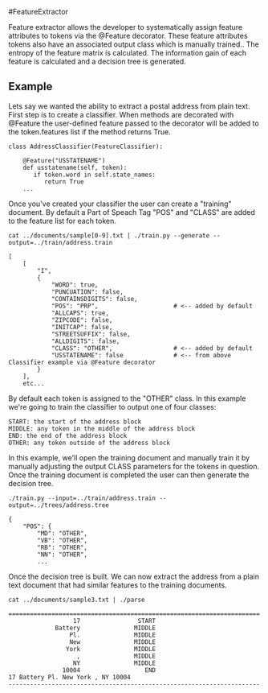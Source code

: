 #FeatureExtractor

Feature extractor allows the developer to systematically assign feature attributes to tokens via the @Feature decorator.  These feature attributes tokens also have an associated output class which is manually trained..  The entropy of the feature matrix is calculated.  The information gain of each feature is calculated and a decision tree is generated.

## Example
Lets say we wanted the ability to extract a postal address from plain text. First step is to create a classifier.  When methods are decorated with @Feature the user-defined feature passed to the decorator will be added to the token.features list if the method returns True.  

```
class AddressClassifier(FeatureClassifier):

    @Feature("USSTATENAME") 
    def usstatename(self, token):
       if token.word in self.state_names:
          return True
    ...
```

Once you've created your classifier the user can create a "training" document. By default a Part of Speach Tag "POS" and "CLASS" are added to the feature list for each token.

```
cat ../documents/sample[0-9].txt | ./train.py --generate --output=../train/address.train

[
    [
        "I",
        {
            "WORD": true,
            "PUNCUATION": false,
            "CONTAINSDIGITS": false,
            "POS": "PRP",                     # <-- added by default
            "ALLCAPS": true,
            "ZIPCODE": false,
            "INITCAP": false,
            "STREETSUFFIX": false,
            "ALLDIGITS": false,
            "CLASS": "OTHER",                 # <-- added by default
            "USSTATENAME": false              # <-- from above Classifier example via @Feature decorator
        }
    ],
    etc...
```

By default each token is assigned to the "OTHER" class.  In this example we're going to train the classifier to output one of four classes:

```
START: the start of the address block
MIDDLE: any token in the middle of the address block
END: the end of the address block
OTHER: any token outside of the address block
```

In this example, we'll open the training document and manually train it by manually adjusting the output CLASS parameters for the tokens in question.  Once the training document is completed the user can then generate the decision tree.

```
./train.py --input=../train/address.train --output=../trees/address.tree

{
    "POS": {
        "MD": "OTHER",
        "VB": "OTHER",
        "RB": "OTHER",
        "NN": "OTHER",
        ...

```

Once the decision tree is built.  We can now extract the address from a plain text document that had similar features to the training documents.

```
cat ../documents/sample3.txt | ./parse

======================================================================
                  17                START
             Battery               MIDDLE
                 Pl.               MIDDLE
                 New               MIDDLE
                York               MIDDLE
                   ,               MIDDLE
                  NY               MIDDLE
               10004                  END
17 Battery Pl. New York , NY 10004
----------------------------------------------------------------------
```







